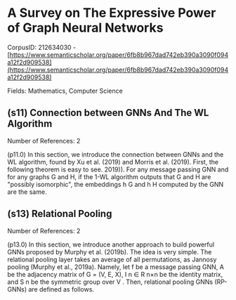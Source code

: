 # A Survey on The Expressive Power of Graph Neural Networks

CorpusID: 212634030 - [https://www.semanticscholar.org/paper/6fb8b967dad742eb390a3090f094a12f2d909538](https://www.semanticscholar.org/paper/6fb8b967dad742eb390a3090f094a12f2d909538)

Fields: Mathematics, Computer Science

## (s11) Connection between GNNs And The WL Algorithm
Number of References: 2

(p11.0) In this section, we introduce the connection between GNNs and the WL algorithm, found by Xu et al. (2019) and Morris et al. (2019). First, the following theorem is easy to see.  2019)). For any message passing GNN and for any graphs G and H, if the 1-WL algorithm outputs that G and H are "possibly isomorphic", the embeddings h G and h H computed by the GNN are the same.
## (s13) Relational Pooling
Number of References: 2

(p13.0) In this section, we introduce another approach to build powerful GNNs proposed by Murphy et al. (2019b). The idea is very simple. The relational pooling layer takes an average of all permutations, as Jannosy pooling (Murphy et al., 2019a). Namely, let f be a message passing GNN, A be the adjacency matrix of G = (V, E, X), I n ∈ R n×n be the identity matrix, and S n be the symmetric group over V . Then, relational pooling GNNs (RP-GNNs) are defined as follows.
